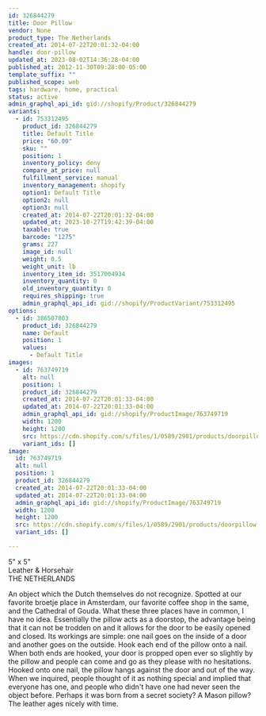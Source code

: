 ```yaml
---
id: 326844279
title: Door Pillow
vendor: None
product_type: The Netherlands
created_at: 2014-07-22T20:01:32-04:00
handle: door-pillow
updated_at: 2023-08-02T14:36:28-04:00
published_at: 2012-11-30T09:28:00-05:00
template_suffix: ""
published_scope: web
tags: hardware, home, practical
status: active
admin_graphql_api_id: gid://shopify/Product/326844279
variants:
  - id: 753312495
    product_id: 326844279
    title: Default Title
    price: "60.00"
    sku: ""
    position: 1
    inventory_policy: deny
    compare_at_price: null
    fulfillment_service: manual
    inventory_management: shopify
    option1: Default Title
    option2: null
    option3: null
    created_at: 2014-07-22T20:01:32-04:00
    updated_at: 2023-10-27T19:42:39-04:00
    taxable: true
    barcode: "1275"
    grams: 227
    image_id: null
    weight: 0.5
    weight_unit: lb
    inventory_item_id: 3517004934
    inventory_quantity: 0
    old_inventory_quantity: 0
    requires_shipping: true
    admin_graphql_api_id: gid://shopify/ProductVariant/753312495
options:
  - id: 386507803
    product_id: 326844279
    name: Default
    position: 1
    values:
      - Default Title
images:
  - id: 763749719
    alt: null
    position: 1
    product_id: 326844279
    created_at: 2014-07-22T20:01:33-04:00
    updated_at: 2014-07-22T20:01:33-04:00
    admin_graphql_api_id: gid://shopify/ProductImage/763749719
    width: 1200
    height: 1200
    src: https://cdn.shopify.com/s/files/1/0589/2901/products/doorpillow.jpeg?v=1406073693
    variant_ids: []
image:
  id: 763749719
  alt: null
  position: 1
  product_id: 326844279
  created_at: 2014-07-22T20:01:33-04:00
  updated_at: 2014-07-22T20:01:33-04:00
  admin_graphql_api_id: gid://shopify/ProductImage/763749719
  width: 1200
  height: 1200
  src: https://cdn.shopify.com/s/files/1/0589/2901/products/doorpillow.jpeg?v=1406073693
  variant_ids: []

---
```


5" x 5"  
Leather & Horsehair  
THE NETHERLANDS

An object which the Dutch themselves do not recognize. Spotted at our favorite broetje place in Amsterdam, our favorite coffee shop in the same, and the Cathedral of Gouda. What these three places have in common, I have no idea. Essentially the pillow acts as a doorstop, the advantage being that it can not be trodden on and it allows for the door to be easily opened and closed. Its workings are simple: one nail goes on the inside of a door and another goes on the outside. Hook each end of the pillow onto a nail. When both ends are hooked, your door is propped open ever so slightly by the pillow and people can come and go as they please with no hesitations. Hooked onto one nail, the pillow hangs against the door and out of the way. When we inquired, people thought of it as nothing special and implied that everyone has one, and people who didn't have one had never seen the object before. Perhaps it was born from a secret society? A Mason pillow? The leather ages nicely with time.